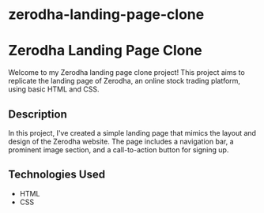 # zerodha-landing-page-clone

# Zerodha Landing Page Clone

Welcome to my Zerodha landing page clone project! This project aims to replicate the landing page of Zerodha, an online stock trading platform, using basic HTML and CSS.

## Description

In this project, I've created a simple landing page that mimics the layout and design of the Zerodha website. The page includes a navigation bar, a prominent image section, and a call-to-action button for signing up.

## Technologies Used

- HTML
- CSS


